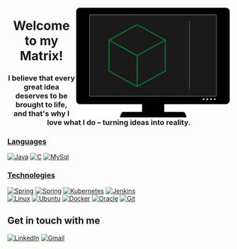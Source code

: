 <a href="#"><img align="right" alt="My github intro" height=250 width=350 src="./images/animation.gif" /></a>

<h1 align="center"><a href="#">&#x200B;</a>Welcome to my Matrix!</h1>
<h3 align="center";"><a href="#">&#x200B;</a>I believe that every great idea deserves to be brought to life,</br> and that's why I love what I do – turning ideas into reality.</br>


### [&#x200B;](#)<ins>Languages</ins>
[![Java](https://img.shields.io/badge/Java-ED8B00?&logo=openjdk&logoColor=white)](https://www.java.com/)
[![C](https://img.shields.io/badge/C-00599C?&logo=c&logoColor=white)](https://en.wikipedia.org/wiki/C_(programming_language))
[![MySql](https://img.shields.io/badge/MySQL-005C84?&logo=mysql&logoColor=white)](https://www.mysql.com/)

### [&#x200B;](#)<ins>Technologies</ins>
[![Spring](https://img.shields.io/badge/Guice-6DB33F?&logo=google&logoColor=white)](https://github.com/google/guice?tab=readme-ov-file#overview)
[![Spring](https://img.shields.io/badge/Spring-6DB33F?&logo=spring&logoColor=white)](https://spring.io/)
[![Kubernetes](https://img.shields.io/badge/Kubernetes-326ce5?ge&logo=kubernetes&logoColor=white)](https://kubernetes.io/)
[![Jenkins](https://img.shields.io/badge/Jenkins-D24939?&logo=Jenkins&logoColor=white)](https://www.jenkins.io/)
</br>
[![Linux](https://img.shields.io/badge/Linux-FCC624?&logo=linux&logoColor=black)](https://www.linux.org/)
[![Ubuntu](https://img.shields.io/badge/Ubuntu-E95420?&logo=ubuntu&logoColor=white)](https://ubuntu.com/)
[![Docker](https://img.shields.io/badge/docker-%230db7ed?&logo=docker&logoColor=white)](https://www.docker.com/)
[![Oracle](https://img.shields.io/badge/Oracle-F80000?&logo=Oracle&logoColor=white)](https://www.oracle.com/)
[![Git](https://img.shields.io/badge/GIT-E44C30?&logo=git&logoColor=white)](https://git-scm.com/)
                                                                                                   
## [&#x200B;](#)Get in touch with me
[![LinkedIn](https://img.shields.io/badge/LinkedIn-0077B5?style=for-the-badge&logo=linkedin&logoColor=white)](https://www.linkedin.com/in/danielbrod/)
[![Gmail](https://img.shields.io/badge/Email-D14836?style=for-the-badge&logo=gmail&logoColor=white)](mailto:daniel.brodsky@dynamicyield.com)
<img src="https://komarev.com/ghpvc/?username=danielbrodi&color=0ca4a5" alt="" height="0">
